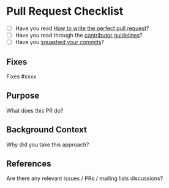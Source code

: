 # Pull Request Checklist

* [ ] Have you read [How to write the perfect pull request](https://github.com/blog/1943-how-to-write-the-perfect-pull-request)?
* [ ] Have you read through the [contributor guidelines](https://github.com/mohiva/play-silhouette-seed/blob/master/CONTRIBUTING.md)?
* [ ] Have you [squashed your commits](https://docs.openshift.org/origin-m4/oo_contributors_guide.html#submitting-code)?

## Fixes

Fixes #xxxx

## Purpose

What does this PR do?

## Background Context

Why did you take this approach?

## References

Are there any relevant issues / PRs / mailing lists discussions?

